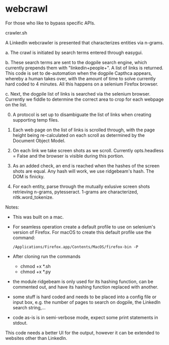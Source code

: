 # webcrawl

For those who like to bypass specific APIs.

crawler.sh

A LinkedIn webcrawler is presented that characterizes entities via n-grams. 


a. The crawl is initiated by search terms entered through easygui.


b. These search terms are sent to the dogpile search engine, which currently prepends them with "linkedin+people+".  A list of links is returned.  This code is set to de-automation when the dogpile Capthca appears, whereby a human takes over, with the amount of time to solve currently hard coded to 4 minutes. All this happens on a selenium Firefox browser. 


c. Next, the dogpile list of links is searched via the selenium browser. Currently we fiddle to determine the correct area to crop for each webpage on the list.

  0. A protocol is set up to disambiguate the list of links when creating supporting temp files.
  
  1. Each web page on the list of links is scrolled through, with the page height being re-calculated on each scroll as determined by the Document Object Model.
  
  2. On each link we take screen shots as we scroll. Currently opts.headless = False and the browser is visible during this portion.
  
  3. As an added check, an end is reached when the hashes of the screen shots are equal. Any hash will work, we use ridgebeam's hash. The DOM is finicky.
  
  4. For each entity, parse through the mutually exlusive screen shots retrieving n-grams, pytesseract. 1-grams are characterized, nltk.word_tokenize.


Notes:

- This was built on a mac.  

- For seamless operation create a default profile to use on selenium's version of Firefox.  For macOS to create this default profile use the command: 
  
      /Applications/Firefox.app/Contents/MacOS/firefox-bin -P
      
- After cloning run the commands
   - chmod +x *.sh
   - chmod +x *.py
      
- the module ridgebeam is only used for its hashing function, can be commented out, and have its hashing function replaced with another.

- some stuff is hard coded and needs to be placed into a config file or input box, e.g. the number of pages to search on dogpile, the LinkedIn search string,...

- code as-is is in semi-verbose mode, expect some print statements in stdout.


This code needs a better UI for the output, however it can be extended to websites other than LinkedIn.
